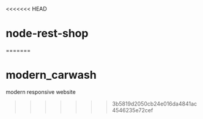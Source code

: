 <<<<<<< HEAD
# node-rest-shop
=======
# modern_carwash
modern responsive website
>>>>>>> 3b5819d2050cb24e016da4841ac4546235e72cef
